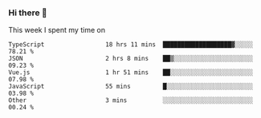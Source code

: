 ### Hi there 👋

<!--
**qiruohan/qiruohan** is a ✨ _special_ ✨ repository because its `README.md` (this file) appears on your GitHub profile.

Here are some ideas to get you started:

- 🔭 I’m currently working on ...
- 🌱 I’m currently learning ...
- 👯 I’m looking to collaborate on ...
- 🤔 I’m looking for help with ...
- 💬 Ask me about ...
- 📫 How to reach me: ...
- 😄 Pronouns: ...
- ⚡ Fun fact: ...
-->

This week I spent my time on 
<!--START_SECTION:waka-->

```text
TypeScript                 18 hrs 11 mins  ███████████████████▓░░░░░   78.21 %
JSON                       2 hrs 8 mins    ██▒░░░░░░░░░░░░░░░░░░░░░░   09.23 %
Vue.js                     1 hr 51 mins    ██░░░░░░░░░░░░░░░░░░░░░░░   07.98 %
JavaScript                 55 mins         █░░░░░░░░░░░░░░░░░░░░░░░░   03.98 %
Other                      3 mins          ░░░░░░░░░░░░░░░░░░░░░░░░░   00.24 %
```

<!--END_SECTION:waka-->
